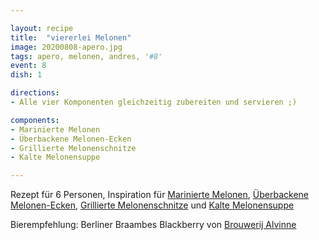 ```yaml
---

layout: recipe
title:  "viererlei Melonen"
image: 20200808-apero.jpg
tags: apero, melonen, andres, '#8'
event: 8
dish: 1

directions:
- Alle vier Komponenten gleichzeitig zubereiten und servieren ;)

components:
- Marinierte Melonen
- Überbackene Melonen-Ecken
- Grillierte Melonenschnitze
- Kalte Melonensuppe

---
```


Rezept für 6 Personen, Inspiration für [Marinierte Melonen](https://media.coopzeitung.ch/files/2011/09/08/melonen_1533726010865.pdf), [Überbackene Melonen-Ecken](https://www.oe24.at/cooking/kochen-heute/ueberbackene-melonen-lecker-oder-gruselig/389351102), [Grillierte Melonenschnitze](https://www.bettybossi.ch/de/Rezept/ShowRezept/BB_BBZF040615_0002A-20-de) und [Kalte Melonensuppe](https://migusto.migros.ch/de/rezepte/kalte-melonensuppe)

Bierempfehlung: Berliner Braambes Blackberry von [Brouwerij Alvinne](https://www.alvinne.com)
